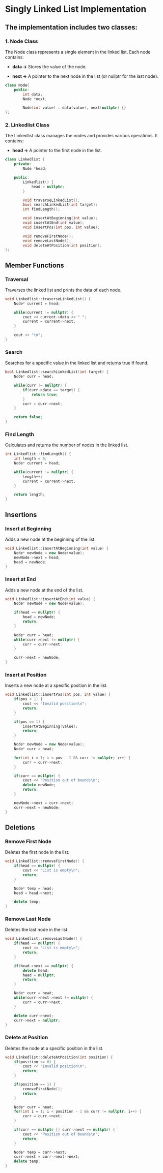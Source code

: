 # Singly Linked List Implementation 

## The implementation includes two classes:

### 1. **__Node Class__**

The Node class represents a single element in the linked list. Each node contains:

+ **data ->** Stores the value of the node.

+ **next ->** A pointer to the next node in the list (or nullptr for the last node).

```cpp
class Node{
    public:
        int data;
        Node *next;

        Node(int value) : data(value), next(nullptr) {}
};
```

### 2. **__Linkedlist Class__**

The Linkedlist class manages the nodes and provides various operations. It contains:

+ **head ->** A pointer to the first node in the list.

```cpp
class Linkedlist {
    private:
        Node *head;

    public:
        Linkedlist() {
            head = nullptr;
        }

        void traverseLinkedList();
        bool searchLinkedList(int target);
        int findLength();

        void insertAtBeginning(int value);
        void insertAtEnd(int value);
        void insertPos(int pos, int value);

        void removeFirstNode();
        void removeLastNode();
        void deleteAtPosition(int position);
};
```

## Member Functions

### Traversal
Traverses the linked list and prints the data of each node.

```cpp
void Linkedlist::traverseLinkedList() {
    Node* current = head;

    while(current != nullptr) {
        cout << current->data << " ";
        current = current->next;
    }

    cout << "\n";
}
```

### Search

Searches for a specific value in the linked list and returns true if found.

```cpp
bool Linkedlist::searchLinkedList(int target) {
    Node* curr = head;

    while(curr != nullptr) {
        if(curr->data == target) {
            return true;
        }
        curr = curr->next;
    }

    return false;
}
```

### Find Length

Calculates and returns the number of nodes in the linked list.

```cpp
int Linkedlist::findLength() {
    int length = 0;
    Node* current = head;

    while(current != nullptr) {
        length++;
        current = current->next;
    }

    return length;
}
```

## Insertions

### Insert at Beginning

Adds a new node at the beginning of the list.

```cpp
void Linkedlist::insertAtBeginning(int value) {
    Node* newNode = new Node(value);
    newNode->next = head;
    head = newNode;
}
```
### Insert at End

Adds a new node at the end of the list.

```cpp
void Linkedlist::insertAtEnd(int value) {
    Node* newNode = new Node(value);

    if(head == nullptr) {
        head = newNode;
        return;
    }

    Node* curr = head;
    while(curr->next != nullptr) {
        curr = curr->next;
    }

    curr->next = newNode;
}
```
### Insert at Position

Inserts a new node at a specific position in the list.

```cpp
void Linkedlist::insertPos(int pos, int value) {
    if(pos < 1) {
        cout << "Invalid position\n";
        return;
    }

    if(pos == 1) {
        insertAtBeginning(value);
        return;
    }

    Node* newNode = new Node(value);
    Node* curr = head;

    for(int i = 1; i < pos - 1 && curr != nullptr; i++) {
        curr = curr->next;
    }

    if(curr == nullptr) {
        cout << "Position out of bounds\n";
        delete newNode;
        return;
    }

    newNode->next = curr->next;
    curr->next = newNode;
}
```

## Deletions

### Remove First Node

Deletes the first node in the list.

```cpp
void Linkedlist::removeFirstNode() {
    if(head == nullptr) {
        cout << "List is empty\n";
        return;
    }

    Node* temp = head;
    head = head->next;

    delete temp;
}
```

### Remove Last Node

Deletes the last node in the list.

```cpp
void Linkedlist::removeLastNode() {
    if(head == nullptr) {
        cout << "List is empty\n";
        return;
    }

    if(head->next == nullptr) {
        delete head;
        head = nullptr;
        return;
    }

    Node* curr = head;
    while(curr->next->next != nullptr) {
        curr = curr->next;
    }

    delete curr->next;
    curr->next = nullptr;
}
```

### Delete at Position

Deletes the node at a specific position in the list.

```cpp
void Linkedlist::deleteAtPosition(int position) {
    if(position <= 0) {
        cout << "Invalid position\n";
        return;
    }

    if(position == 1) {
        removeFirstNode();
        return;
    }

    Node* curr = head;
    for(int i = 1; i < position - 1 && curr != nullptr; i++) {
        curr = curr->next;
    }

    if(curr == nullptr || curr->next == nullptr) {
        cout << "Position out of bounds\n";
        return;
    }

    Node* temp = curr->next;
    curr->next = curr->next->next;
    delete temp;
}
```

